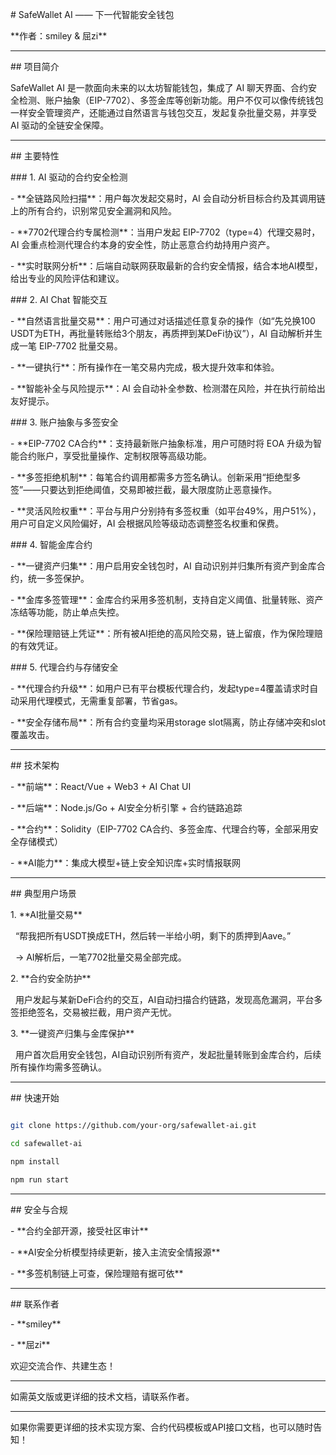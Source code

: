 \# SafeWallet AI —— 下一代智能安全钱包



\*\*作者：smiley \& 屈zi\*\*



---



\## 项目简介



SafeWallet AI 是一款面向未来的以太坊智能钱包，集成了 AI 聊天界面、合约安全检测、账户抽象（EIP-7702）、多签金库等创新功能。用户不仅可以像传统钱包一样安全管理资产，还能通过自然语言与钱包交互，发起复杂批量交易，并享受 AI 驱动的全链安全保障。



---



\## 主要特性



\### 1. AI 驱动的合约安全检测



\- \*\*全链路风险扫描\*\*：用户每次发起交易时，AI 会自动分析目标合约及其调用链上的所有合约，识别常见安全漏洞和风险。

\- \*\*7702代理合约专属检测\*\*：当用户发起 EIP-7702（type=4）代理交易时，AI 会重点检测代理合约本身的安全性，防止恶意合约劫持用户资产。

\- \*\*实时联网分析\*\*：后端自动联网获取最新的合约安全情报，结合本地AI模型，给出专业的风险评估和建议。



\### 2. AI Chat 智能交互



\- \*\*自然语言批量交易\*\*：用户可通过对话描述任意复杂的操作（如“先兑换100 USDT为ETH，再批量转账给3个朋友，再质押到某DeFi协议”），AI 自动解析并生成一笔 EIP-7702 批量交易。

\- \*\*一键执行\*\*：所有操作在一笔交易内完成，极大提升效率和体验。

\- \*\*智能补全与风险提示\*\*：AI 会自动补全参数、检测潜在风险，并在执行前给出友好提示。



\### 3. 账户抽象与多签安全



\- \*\*EIP-7702 CA合约\*\*：支持最新账户抽象标准，用户可随时将 EOA 升级为智能合约账户，享受批量操作、定制权限等高级功能。

\- \*\*多签拒绝机制\*\*：每笔合约调用都需多方签名确认。创新采用“拒绝型多签”——只要达到拒绝阈值，交易即被拦截，最大限度防止恶意操作。

\- \*\*灵活风险权重\*\*：平台与用户分别持有多签权重（如平台49%，用户51%），用户可自定义风险偏好，AI 会根据风险等级动态调整签名权重和保费。



\### 4. 智能金库合约



\- \*\*一键资产归集\*\*：用户启用安全钱包时，AI 自动识别并归集所有资产到金库合约，统一多签保护。

\- \*\*金库多签管理\*\*：金库合约采用多签机制，支持自定义阈值、批量转账、资产冻结等功能，防止单点失控。

\- \*\*保险理赔链上凭证\*\*：所有被AI拒绝的高风险交易，链上留痕，作为保险理赔的有效凭证。



\### 5. 代理合约与存储安全



\- \*\*代理合约升级\*\*：如用户已有平台模板代理合约，发起type=4覆盖请求时自动采用代理模式，无需重复部署，节省gas。

\- \*\*安全存储布局\*\*：所有合约变量均采用storage slot隔离，防止存储冲突和slot覆盖攻击。



---



\## 技术架构



\- \*\*前端\*\*：React/Vue + Web3 + AI Chat UI

\- \*\*后端\*\*：Node.js/Go + AI安全分析引擎 + 合约链路追踪

\- \*\*合约\*\*：Solidity（EIP-7702 CA合约、多签金库、代理合约等，全部采用安全存储模式）

\- \*\*AI能力\*\*：集成大模型+链上安全知识库+实时情报联网



---



\## 典型用户场景



1\. \*\*AI批量交易\*\*  

&nbsp;  “帮我把所有USDT换成ETH，然后转一半给小明，剩下的质押到Aave。”  

&nbsp;  → AI解析后，一笔7702批量交易全部完成。



2\. \*\*合约安全防护\*\*  

&nbsp;  用户发起与某新DeFi合约的交互，AI自动扫描合约链路，发现高危漏洞，平台多签拒绝签名，交易被拦截，用户资产无忧。



3\. \*\*一键资产归集与金库保护\*\*  

&nbsp;  用户首次启用安全钱包，AI自动识别所有资产，发起批量转账到金库合约，后续所有操作均需多签确认。



---



\## 快速开始



```bash

git clone https://github.com/your-org/safewallet-ai.git

cd safewallet-ai

npm install

npm run start

```



---



\## 安全与合规



\- \*\*合约全部开源，接受社区审计\*\*

\- \*\*AI安全分析模型持续更新，接入主流安全情报源\*\*

\- \*\*多签机制链上可查，保险理赔有据可依\*\*



---



\## 联系作者



\- \*\*smiley\*\*  

\- \*\*屈zi\*\*



欢迎交流合作、共建生态！



---



如需英文版或更详细的技术文档，请联系作者。



---



如果你需要更详细的技术实现方案、合约代码模板或API接口文档，也可以随时告知！

